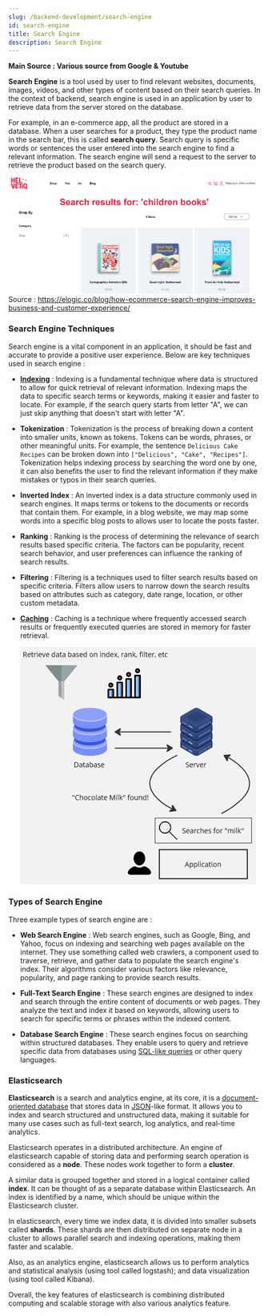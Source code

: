```yaml
---
slug: /backend-development/search-engine
id: search-engine
title: Search Engine
description: Search Engine
---
```


**Main Source : Various source from Google & Youtube**

**Search Engine** is a tool used by user to find relevant websites, documents, images, videos, and other types of content based on their search queries. In the context of backend, search engine is used in an application by user to retrieve data from the server stored on the database.

For example, in an e-commerce app, all the product are stored in a database. When a user searches for a product, they type the product name in the search bar, this is called **search query**. Search query is specific words or sentences the user entered into the search engine to find a relevant information. The search engine will send a request to the server to retrieve the product based on the search query.

![Search query example in an e-commerce website](./search-query-example.png)  
Source : https://elogic.co/blog/how-ecommerce-search-engine-improves-business-and-customer-experience/

### Search Engine Techniques

Search engine is a vital component in an application, it should be fast and accurate to provide a positive user experience. Below are key techniques used in search engine :

- **[Indexing](/database-system/index)** : Indexing is a fundamental technique where data is structured to allow for quick retrieval of relevant information. Indexing maps the data to specific search terms or keywords, making it easier and faster to locate. For example, if the search query starts from letter "A", we can just skip anything that doesn't start with letter "A".

- **Tokenization** : Tokenization is the process of breaking down a content into smaller units, known as tokens. Tokens can be words, phrases, or other meaningful units. For example, the sentence `Delicious Cake Recipes` can be broken down into `["Delicious", "Cake", "Recipes"]`. Tokenization helps indexing process by searching the word one by one, it can also benefits the user to find the relevant information if they make mistakes or typos in their search queries.

- **Inverted Index** : An inverted index is a data structure commonly used in search engines. It maps terms or tokens to the documents or records that contain them. For example, in a blog website, we may map some words into a specific blog posts to allows user to locate the posts faster.

- **Ranking** : Ranking is the process of determining the relevance of search results based specific criteria. The factors can be popularity, recent search behavior, and user preferences can influence the ranking of search results.

- **Filtering** : Filtering is a techniques used to filter search results based on specific criteria. Filters allow users to narrow down the search results based on attributes such as category, date range, location, or other custom metadata.

- **[Caching](/backend-development/caching)** : Caching is a technique where frequently accessed search results or frequently executed queries are stored in memory for faster retrieval.

  ![Search operation](./search.png)

### Types of Search Engine

Three example types of search engine are :

- **Web Search Engine** : Web search engines, such as Google, Bing, and Yahoo, focus on indexing and searching web pages available on the internet. They use something called web crawlers, a component used to traverse, retrieve, and gather data to populate the search engine's index. Their algorithms consider various factors like relevance, popularity, and page ranking to provide search results.

- **Full-Text Search Engine** : These search engines are designed to index and search through the entire content of documents or web pages. They analyze the text and index it based on keywords, allowing users to search for specific terms or phrases within the indexed content.

- **Database Search Engine** : These search engines focus on searching within structured databases. They enable users to query and retrieve specific data from databases using [SQL-like queries](/database-system/query-language) or other query languages.

### Elasticsearch

**Elasticsearch** is a search and analytics engine, at its core, it is a [document-oriented database](/database-system/nosql#document) that stores data in [JSON](/frontend-web-development/json)-like format. It allows you to index and search structured and unstructured data, making it suitable for many use cases such as full-text search, log analytics, and real-time analytics.

Elasticsearch operates in a distributed architecture. An engine of elasticsearch capable of storing data and performing search operation is considered as a **node**. These nodes work together to form a **cluster**.

A similar data is grouped together and stored in a logical container called **index**. It can be thought of as a separate database within Elasticsearch. An index is identified by a name, which should be unique within the Elasticsearch cluster.

In elasticsearch, every time we index data, it is divided into smaller subsets called **shards**. These shards are then distributed on separate node in a cluster to allows parallel search and indexing operations, making them faster and scalable.

Also, as an analytics engine, elasticsearch allows us to perform analytics and statistical analysis (using tool called logstash); and data visualization (using tool called Kibana).

Overall, the key features of elasticsearch is combining distributed computing and scalable storage with also various analytics feature.
